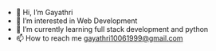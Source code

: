 - 👋 Hi, I’m Gayathri
- 👀 I’m interested in Web Development
- 🌱 I’m currently learning full stack development and python
-  📫 How to reach me gayathri10061999@gmail.com

<!---
Gayathri10061999/Gayathri10061999 is a ✨ special ✨ repository because its `README.md` (this file) appears on your GitHub profile.
You can click the Preview link to take a look at your changes.
--->
